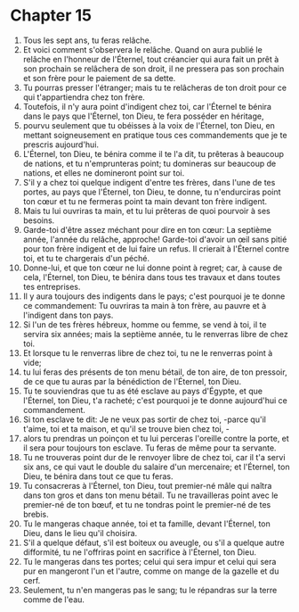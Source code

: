# Chapter 15

1. Tous les sept ans, tu feras relâche.
2. Et voici comment s'observera le relâche. Quand on aura publié le relâche en l'honneur de l'Éternel, tout créancier qui aura fait un prêt à son prochain se relâchera de son droit, il ne pressera pas son prochain et son frère pour le paiement de sa dette.
3. Tu pourras presser l'étranger; mais tu te relâcheras de ton droit pour ce qui t'appartiendra chez ton frère.
4. Toutefois, il n'y aura point d'indigent chez toi, car l'Éternel te bénira dans le pays que l'Éternel, ton Dieu, te fera posséder en héritage,
5. pourvu seulement que tu obéisses à la voix de l'Éternel, ton Dieu, en mettant soigneusement en pratique tous ces commandements que je te prescris aujourd'hui.
6. L'Éternel, ton Dieu, te bénira comme il te l'a dit, tu prêteras à beaucoup de nations, et tu n'emprunteras point; tu domineras sur beaucoup de nations, et elles ne domineront point sur toi.
7. S'il y a chez toi quelque indigent d'entre tes frères, dans l'une de tes portes, au pays que l'Éternel, ton Dieu, te donne, tu n'endurciras point ton cœur et tu ne fermeras point ta main devant ton frère indigent.
8. Mais tu lui ouvriras ta main, et tu lui prêteras de quoi pourvoir à ses besoins.
9. Garde-toi d'être assez méchant pour dire en ton cœur: La septième année, l'année du relâche, approche! Garde-toi d'avoir un œil sans pitié pour ton frère indigent et de lui faire un refus. Il crierait à l'Éternel contre toi, et tu te chargerais d'un péché.
10. Donne-lui, et que ton cœur ne lui donne point à regret; car, à cause de cela, l'Éternel, ton Dieu, te bénira dans tous tes travaux et dans toutes tes entreprises.
11. Il y aura toujours des indigents dans le pays; c'est pourquoi je te donne ce commandement: Tu ouvriras ta main à ton frère, au pauvre et à l'indigent dans ton pays.
12. Si l'un de tes frères hébreux, homme ou femme, se vend à toi, il te servira six années; mais la septième année, tu le renverras libre de chez toi.
13. Et lorsque tu le renverras libre de chez toi, tu ne le renverras point à vide;
14. tu lui feras des présents de ton menu bétail, de ton aire, de ton pressoir, de ce que tu auras par la bénédiction de l'Éternel, ton Dieu.
15. Tu te souviendras que tu as été esclave au pays d'Égypte, et que l'Éternel, ton Dieu, t'a racheté; c'est pourquoi je te donne aujourd'hui ce commandement.
16. Si ton esclave te dit: Je ne veux pas sortir de chez toi, -parce qu'il t'aime, toi et ta maison, et qu'il se trouve bien chez toi, -
17. alors tu prendras un poinçon et tu lui perceras l'oreille contre la porte, et il sera pour toujours ton esclave. Tu feras de même pour ta servante.
18. Tu ne trouveras point dur de le renvoyer libre de chez toi, car il t'a servi six ans, ce qui vaut le double du salaire d'un mercenaire; et l'Éternel, ton Dieu, te bénira dans tout ce que tu feras.
19. Tu consacreras à l'Éternel, ton Dieu, tout premier-né mâle qui naîtra dans ton gros et dans ton menu bétail. Tu ne travailleras point avec le premier-né de ton bœuf, et tu ne tondras point le premier-né de tes brebis.
20. Tu le mangeras chaque année, toi et ta famille, devant l'Éternel, ton Dieu, dans le lieu qu'il choisira.
21. S'il a quelque défaut, s'il est boiteux ou aveugle, ou s'il a quelque autre difformité, tu ne l'offriras point en sacrifice à l'Éternel, ton Dieu.
22. Tu le mangeras dans tes portes; celui qui sera impur et celui qui sera pur en mangeront l'un et l'autre, comme on mange de la gazelle et du cerf.
23. Seulement, tu n'en mangeras pas le sang; tu le répandras sur la terre comme de l'eau.

